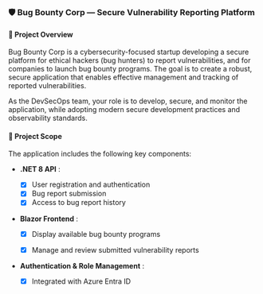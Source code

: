 ### 🛡️ Bug Bounty Corp — Secure Vulnerability Reporting Platform

#### 📌 Project Overview

Bug Bounty Corp is a cybersecurity-focused startup developing a secure platform for ethical hackers (bug hunters) to report vulnerabilities, and for companies to launch bug bounty programs. The goal is to create a robust, secure application that enables effective management and tracking of reported vulnerabilities.

As the DevSecOps team, your role is to develop, secure, and monitor the application, while adopting modern secure development practices and observability standards.

#### 🚀 Project Scope

The application includes the following key components:

- **.NET 8 API** : 

    - [x] User registration and authentication
    - [x] Bug report submission
    - [x] Access to bug report history

- **Blazor Frontend** :

    - [x] Display available bug bounty programs

    - [x] Manage and review submitted vulnerability reports

- **Authentication & Role Management** : 

    - [x] Integrated with Azure Entra ID
